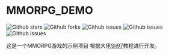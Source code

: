 # MMORPG_DEMO
![Github stars](https://img.shields.io/github/stars/WLHYW/MMORPG_DEMO.svg)
![Github forks](https://img.shields.io/github/forks/WLHYW/MMORPG_DEMO.svg)
![Github issues](https://img.shields.io/github/watchers/WLHYW/MMORPG_DEMO.svg)
![Github issues](https://img.shields.io/github/issues/WLHYW/MMORPG_DEMO.svg)
![Github issues](https://img.shields.io/github/last-commit/WLHYW/MMORPG_DEMO.svg)

这是一个MMORPG游戏的示例项目
根据大佬[Sli97](https://gitee.com/sli97)教程进行开发。
